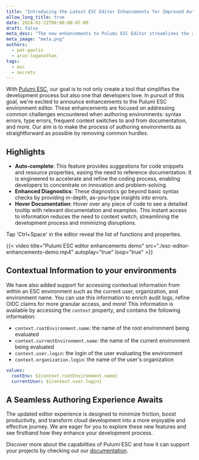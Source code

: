 ```yaml
---
title: "Introducing the Latest ESC Editor Enhancements for Improved Authoring"
allow_long_title: true
date: 2024-02-22T00:00:00-07:00
draft: false
meta_desc: "The new enhancements to Pulumi ESC Editor streamlines the authoring experience of environments for developers"
meta_image: "meta.png"
authors:
  - pat-gavlin
  - arun-loganathan
tags:
  - esc
  - secrets
---
```


With [Pulumi ESC](/product/esc), our goal is to not only create a tool that simplifies the development process but also one that developers love. In pursuit of this goal, we're excited to announce enhancements to the Pulumi ESC environment editor. These enhancements are focused on addressing common challenges encountered when authoring environments: syntax errors, type errors, frequent context switches to and from documentation, and more. Our aim is to make the process of authoring environments as straightforward as possible by removing common hurdles.

<!--more-->

## Highlights

- **Auto-complete**: This feature provides suggestions for code snippets and resource properties, easing the need to reference documentation. It is engineered to accelerate and refine the coding process, enabling developers to concentrate on innovation and problem-solving.
- **Enhanced Diagnostics**: These diagnostics go beyond basic syntax checks by providing in-depth, as-you-type insights into errors.
- **Hover Documentation**: Hover over any piece of code to see a detailed tooltip with relevant documentation and examples. This instant access to information reduces the need to context switch, streamlining the development process and minimizing disruptions.

Tap 'Ctrl+Space' in the editor reveal the list of functions and properties. 

{{< video title="Pulumi ESC editor enhancements demo" src="./esc-editor-enhancements-demo.mp4" autoplay="true" loop="true" >}}

## Contextual Information to your environments

We have also added support for accessing contextual information from within an ESC environment such as the current user, organization, and environment name. You can use this information to enrich audit logs, refine OIDC claims for more granular access, and more! This information is available by accessing the `context` property, and contains the following information:

* `context.rootEnvironment.name`: the name of the root environment being evaluated
* `context.currentEnvironment.name`: the name of the current environment being evaluated
* `context.user.login`: the login of the user evaluating the environment
* `context.organization.login`: the name of the user's organization

```yaml
values:
  rootEnv: ${context.rootEnvironment.name}
  currentUser: ${context.user.login}
```

## A Seamless Authoring Experience Awaits

The updated editor experience is designed to minimize friction, boost productivity, and transform cloud development into a more enjoyable and effective journey. We are eager for you to explore these new features and see firsthand how they enhance your development process.

Discover more about the capabilities of Pulumi ESC and how it can support your projects by checking out our [documentation](/docs/esc).

